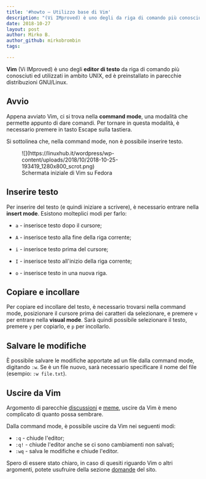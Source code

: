 ```yaml
---
title: '#howto – Utilizzo base di Vim'
description: "(Vi IMproved) è uno degli da riga di comando più conosciuti ed utilizzati in ambito UNIX, ed è preinstallato in parecchie distribuzioni GNU/Linux."
date: 2018-10-27
layout: post
author: Mirko B.
author_github: mirkobrombin
tags:

---
```

**Vim** (Vi IMproved) è uno degli **editor di testo** da riga di comando più conosciuti ed utilizzati in ambito UNIX, ed è preinstallato in parecchie distribuzioni GNU/Linux.

## Avvio

Appena avviato Vim, ci si trova nella **command mode**, una modalità che permette appunto di dare comandi. Per tornare in questa modalità, è necessario premere in tasto Escape sulla tastiera.

Si sottolinea che, nella command mode, non è possibile inserire testo.

<figure class="wp-block-image">![](https://linuxhub.it/wordpress/wp-content/uploads/2018/10/2018-10-25-193419_1280x800_scrot.png)

<figcaption>Schermata iniziale di Vim su Fedora</figcaption>

</figure>

## Inserire testo

Per inserire del testo (e quindi iniziare a scrivere), è necessario entrare nella **insert mode**. Esistono molteplici modi per farlo:

*   `a` - inserisce testo dopo il cursore;  

*   `A` - inserisce testo alla fine della riga corrente;
*   `i` - inserisce testo prima del cursore;
*   `I` - inserisce testo all'inizio della riga corrente;
*   `o` - inserisce testo in una nuova riga.

## Copiare e incollare

Per copiare ed incollare del testo, è necessario trovarsi nella command mode, posizionare il cursore prima dei caratteri da selezionare, e premere `v` per entrare nella **visual mode**. Sarà quindi possibile selezionare il testo, premere `y` per copiarlo, e `p` per incollarlo.

## Salvare le modifiche

È possibile salvare le modifiche apportate ad un file dalla command mode, digitando `:w`. Se è un file nuovo, sarà necessario specificare il nome del file (esempio: `:w file.txt`).

## Uscire da Vim

Argomento di parecchie [discussioni](https://stackoverflow.com/questions/11828270/how-to-exit-the-vim-editor) e [meme](https://www.reddit.com/r/ProgrammerHumor/comments/8vihj5/when_you_try_to_exit_vim/), uscire da Vim è meno complicato di quanto possa sembrare.  

Dalla command mode, è possibile uscire da Vim nei seguenti modi:

*   `:q` - chiude l'editor;
*   `:q!` - chiude l'editor anche se ci sono cambiamenti non salvati;
*   `:wq` - salva le modifiche e chiude l'editor.

Spero di essere stato chiaro, in caso di quesiti riguardo Vim o altri argomenti, potete usufruire della sezione [domande](https://linuxhub.it/domande-risposte/) del sito.